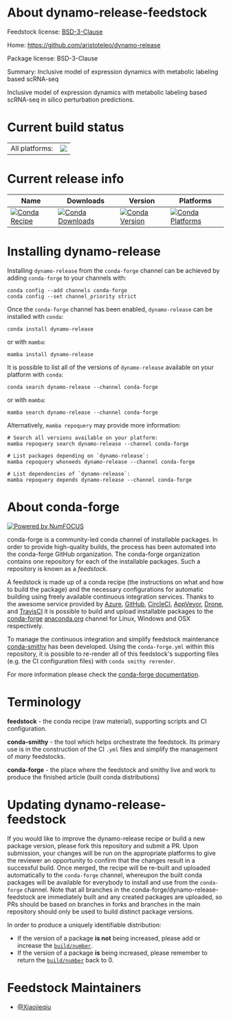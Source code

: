 About dynamo-release-feedstock
==============================

Feedstock license: [BSD-3-Clause](https://github.com/conda-forge/dynamo-release-feedstock/blob/main/LICENSE.txt)

Home: https://github.com/aristoteleo/dynamo-release

Package license: BSD-3-Clause

Summary: Inclusive model of expression dynamics with metabolic labeling based scRNA-seq

Inclusive model of expression dynamics with metabolic labeling based scRNA-seq in silico perturbation predictions.


Current build status
====================


<table><tr><td>All platforms:</td>
    <td>
      <a href="https://dev.azure.com/conda-forge/feedstock-builds/_build/latest?definitionId=20808&branchName=main">
        <img src="https://dev.azure.com/conda-forge/feedstock-builds/_apis/build/status/dynamo-release-feedstock?branchName=main">
      </a>
    </td>
  </tr>
</table>

Current release info
====================

| Name | Downloads | Version | Platforms |
| --- | --- | --- | --- |
| [![Conda Recipe](https://img.shields.io/badge/recipe-dynamo--release-green.svg)](https://anaconda.org/conda-forge/dynamo-release) | [![Conda Downloads](https://img.shields.io/conda/dn/conda-forge/dynamo-release.svg)](https://anaconda.org/conda-forge/dynamo-release) | [![Conda Version](https://img.shields.io/conda/vn/conda-forge/dynamo-release.svg)](https://anaconda.org/conda-forge/dynamo-release) | [![Conda Platforms](https://img.shields.io/conda/pn/conda-forge/dynamo-release.svg)](https://anaconda.org/conda-forge/dynamo-release) |

Installing dynamo-release
=========================

Installing `dynamo-release` from the `conda-forge` channel can be achieved by adding `conda-forge` to your channels with:

```
conda config --add channels conda-forge
conda config --set channel_priority strict
```

Once the `conda-forge` channel has been enabled, `dynamo-release` can be installed with `conda`:

```
conda install dynamo-release
```

or with `mamba`:

```
mamba install dynamo-release
```

It is possible to list all of the versions of `dynamo-release` available on your platform with `conda`:

```
conda search dynamo-release --channel conda-forge
```

or with `mamba`:

```
mamba search dynamo-release --channel conda-forge
```

Alternatively, `mamba repoquery` may provide more information:

```
# Search all versions available on your platform:
mamba repoquery search dynamo-release --channel conda-forge

# List packages depending on `dynamo-release`:
mamba repoquery whoneeds dynamo-release --channel conda-forge

# List dependencies of `dynamo-release`:
mamba repoquery depends dynamo-release --channel conda-forge
```


About conda-forge
=================

[![Powered by
NumFOCUS](https://img.shields.io/badge/powered%20by-NumFOCUS-orange.svg?style=flat&colorA=E1523D&colorB=007D8A)](https://numfocus.org)

conda-forge is a community-led conda channel of installable packages.
In order to provide high-quality builds, the process has been automated into the
conda-forge GitHub organization. The conda-forge organization contains one repository
for each of the installable packages. Such a repository is known as a *feedstock*.

A feedstock is made up of a conda recipe (the instructions on what and how to build
the package) and the necessary configurations for automatic building using freely
available continuous integration services. Thanks to the awesome service provided by
[Azure](https://azure.microsoft.com/en-us/services/devops/), [GitHub](https://github.com/),
[CircleCI](https://circleci.com/), [AppVeyor](https://www.appveyor.com/),
[Drone](https://cloud.drone.io/welcome), and [TravisCI](https://travis-ci.com/)
it is possible to build and upload installable packages to the
[conda-forge](https://anaconda.org/conda-forge) [anaconda.org](https://anaconda.org/)
channel for Linux, Windows and OSX respectively.

To manage the continuous integration and simplify feedstock maintenance
[conda-smithy](https://github.com/conda-forge/conda-smithy) has been developed.
Using the ``conda-forge.yml`` within this repository, it is possible to re-render all of
this feedstock's supporting files (e.g. the CI configuration files) with ``conda smithy rerender``.

For more information please check the [conda-forge documentation](https://conda-forge.org/docs/).

Terminology
===========

**feedstock** - the conda recipe (raw material), supporting scripts and CI configuration.

**conda-smithy** - the tool which helps orchestrate the feedstock.
                   Its primary use is in the construction of the CI ``.yml`` files
                   and simplify the management of *many* feedstocks.

**conda-forge** - the place where the feedstock and smithy live and work to
                  produce the finished article (built conda distributions)


Updating dynamo-release-feedstock
=================================

If you would like to improve the dynamo-release recipe or build a new
package version, please fork this repository and submit a PR. Upon submission,
your changes will be run on the appropriate platforms to give the reviewer an
opportunity to confirm that the changes result in a successful build. Once
merged, the recipe will be re-built and uploaded automatically to the
`conda-forge` channel, whereupon the built conda packages will be available for
everybody to install and use from the `conda-forge` channel.
Note that all branches in the conda-forge/dynamo-release-feedstock are
immediately built and any created packages are uploaded, so PRs should be based
on branches in forks and branches in the main repository should only be used to
build distinct package versions.

In order to produce a uniquely identifiable distribution:
 * If the version of a package **is not** being increased, please add or increase
   the [``build/number``](https://docs.conda.io/projects/conda-build/en/latest/resources/define-metadata.html#build-number-and-string).
 * If the version of a package **is** being increased, please remember to return
   the [``build/number``](https://docs.conda.io/projects/conda-build/en/latest/resources/define-metadata.html#build-number-and-string)
   back to 0.

Feedstock Maintainers
=====================

* [@Xiaojieqiu](https://github.com/Xiaojieqiu/)

